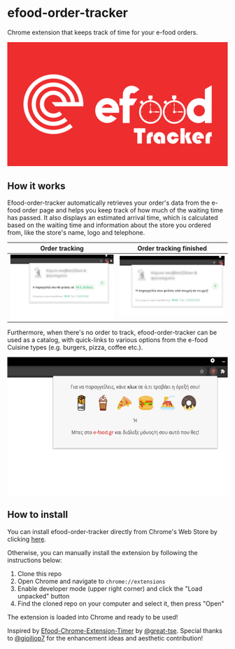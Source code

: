 # efood-order-tracker
Chrome extension that keeps track of time for your e-food orders.

![logo](https://github.com/stavros-melidoniotis/efood-order-tracker/blob/master/images/readme/efood-order-tracker.png?raw=true)

## How it works
Efood-order-tracker automatically retrieves your order's data from the e-food order page and helps you keep track of how much of the waiting time has passed. It also displays an estimated arrival time, which is calculated based on the waiting time and information about the store you ordered from, like the store's name, logo and telephone.


Order tracking             |  Order tracking finished
:-------------------------:|:-------------------------:
![order tracking](https://github.com/stavros-melidoniotis/efood-order-tracker/blob/master/images/readme/tracking-faded.png?raw=true)  |  ![order ready](https://github.com/stavros-melidoniotis/efood-order-tracker/blob/master/images/readme/tracking-ready-faded.png?raw=true)


Furthermore, when there's no order to track, efood-order-tracker can be used as a catalog, with quick-links to various options from the e-food Cuisine types (e.g. burgers, pizza, coffee etc.).

![catalog](https://github.com/stavros-melidoniotis/efood-order-tracker/blob/master/images/readme/catalog.png?raw=true)

## How to install
You can install efood-order-tracker directly from Chrome's Web Store by clicking [here](https://chrome.google.com/webstore/detail/e-food-order-tracker/eihmmfchgaebdbakpgmlgkldafickdmo).

Otherwise, you can manually install the extension by following the instructions below:

1. Clone this repo
2. Open Chrome and navigate to `chrome://extensions`
3. Enable developer mode (upper right corner) and click the "Load unpacked" button
4. Find the cloned repo on your computer and select it, then press "Open"

The extension is loaded into Chrome and ready to be used!

Inspired by [Efood-Chrome-Extension-Timer](https://github.com/great-tse/Efood-Chrome-Extension-Timer) by [@great-tse](https://github.com/great-tse). Special thanks to [@gioiliop7](https://github.com/gioiliop7) for the enhancement ideas and aesthetic contribution!
